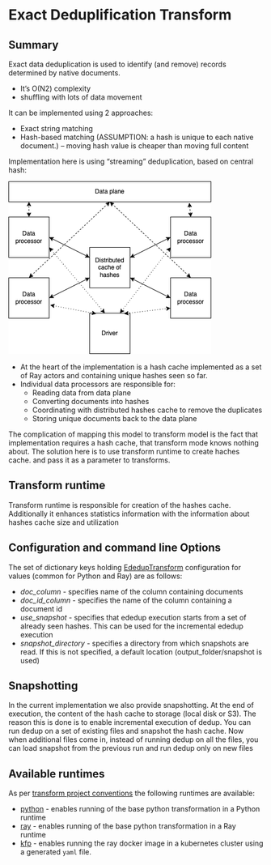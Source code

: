 # Exact Deduplification Transform 

## Summary

Exact data deduplication is used to identify (and remove) records determined by native documents.
* It’s O(N2) complexity
* shuffling with lots of data movement

It can be implemented using 2 approaches:
* Exact string matching
* Hash-based matching (ASSUMPTION: a hash is unique to each native document.) – moving hash value is cheaper than moving full content

Implementation here is using “streaming” deduplication, based on central hash:

![](images/exactdedup.png)

* At the heart of the implementation is a hash cache implemented as a set of Ray actors and containing
  unique hashes seen so far.
* Individual data processors are responsible for:
  * Reading data from data plane
  * Converting documents into hashes
  * Coordinating with distributed hashes cache to remove the duplicates
  * Storing unique documents back to the data plane

The complication of mapping this model to transform model is the fact that implementation requires a hash cache,
that transform mode knows nothing about. The solution here is to use transform runtime to create haches cache.
and pass it as a parameter to transforms.

## Transform runtime

Transform runtime is responsible for creation of the hashes cache. Additionally it 
enhances statistics information with the information about hashes cache size and utilization

## Configuration and command line Options

The set of dictionary keys holding [EdedupTransform](src/ededup_transform_ray.py)
configuration for values (common for Python and Ray) are as follows:

* _doc_column_ - specifies name of the column containing documents
* _doc_id_column_ - specifies the name of the column containing a document id
* _use_snapshot_ - specifies that ededup execution starts from a set of already seen hashes. This can be used
  for the incremental ededup execution
* _snapshot_directory_ - specifies a directory from which snapshots are read. If this is not specified, a default
  location (output_folder/snapshot is used)

## Snapshotting

In the current implementation we also provide snapshotting. At the end of execution, the content
of the hash cache to storage (local disk or S3). The reason this is done is to enable incremental
execution of dedup. You can run dedup on a set of existing files and snapshot the hash cache. Now
when additional files come in, instead of running dedup on all the files, you can load snapshot
from the previous run and run dedup only on new files


## Available runtimes

As per [transform project conventions](../../README.md#transform-project-conventions)
the following runtimes are available:

* [python](python/README.md) - enables running of the base python transformation
  in a Python runtime
* [ray](ray/README.md) - enables running of the base python transformation
in a Ray runtime
* [kfp](kfp_ray/README.md) - enables running the ray docker image 
in a kubernetes cluster using a generated `yaml` file.
